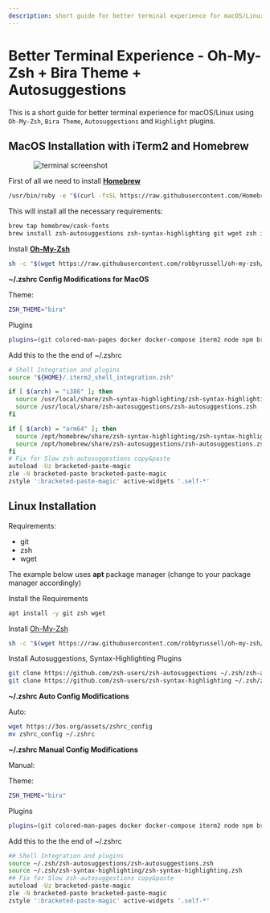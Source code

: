 ```yaml
---
description: short guide for better terminal experience for macOS/Linux using Oh-My-Zsh, Bira Theme Autosuggestions, and Highlight plugins.
---
```


# Better Terminal Experience - Oh-My-Zsh + Bira Theme + Autosuggestions

This is a short guide for better terminal experience for macOS/Linux using `Oh-My-Zsh`, `Bira Theme`, `Autosuggestions` and `Highlight` plugins.

## MacOS Installation with iTerm2 and Homebrew

<div style="width:80%; margin:0 auto">
   <img src="/assets/images/guides/better-terminal-experience/linuxTerminal.png" alt="terminal screenshot">
</div>

First of all we need to install [**Homebrew**](https://brew.sh/)

```bash
/usr/bin/ruby -e "$(curl -fsSL https://raw.githubusercontent.com/Homebrew/install/master/install)"
```

This will install all the necessary requirements:

```bash
brew tap homebrew/cask-fonts
brew install zsh-autosuggestions zsh-syntax-highlighting git wget zsh iterm2 font-fira-code-nerd-font 
```

Install [**Oh-My-Zsh**](https://github.com/robbyrussell/oh-my-zsh)

```bash
sh -c "$(wget https://raw.githubusercontent.com/robbyrussell/oh-my-zsh/master/tools/install.sh -O -)"
```

**~/.zshrc Config Modifications for MacOS**

Theme:

```bash
ZSH_THEME="bira"
```

Plugins

```bash
plugins=(git colored-man-pages docker docker-compose iterm2 node npm brew pip colorize osx pyenv colorize adb aws)
```

Add this to the the end of ~/.zshrc

```bash
# Shell Integration and plugins
source "${HOME}/.iterm2_shell_integration.zsh"

if [ $(arch) = "i386" ]; then
  source /usr/local/share/zsh-syntax-highlighting/zsh-syntax-highlighting.zsh
  source /usr/local/share/zsh-autosuggestions/zsh-autosuggestions.zsh
fi

if [ $(arch) = "arm64" ]; then
  source /opt/homebrew/share/zsh-syntax-highlighting/zsh-syntax-highlighting.zsh
  source /opt/homebrew/share/zsh-autosuggestions/zsh-autosuggestions.zsh
fi
# Fix for Slow zsh-autosuggestions copy&paste
autoload -Uz bracketed-paste-magic
zle -N bracketed-paste bracketed-paste-magic
zstyle ':bracketed-paste-magic' active-widgets '.self-*'
```

## Linux Installation

Requirements:

-   git
-   zsh
-   wget

The example below uses **apt** package manager (change to your package manager accordingly)

Install the Requirements

```bash
apt install -y git zsh wget
```

Install [Oh-My-Zsh](https://github.com/robbyrussell/oh-my-zsh)

```bash
sh -c "$(wget https://raw.githubusercontent.com/robbyrussell/oh-my-zsh/master/tools/install.sh -O -)"
```

Install Autosuggestions, Syntax-Highlighting Plugins

```bash
git clone https://github.com/zsh-users/zsh-autosuggestions ~/.zsh/zsh-autosuggestions
git clone https://github.com/zsh-users/zsh-syntax-highlighting ~/.zsh/zsh-syntax-highlighting
```

**~/.zshrc Auto Config Modifications**

Auto:

```bash
wget https://3os.org/assets/zshrc_config
mv zshrc_config ~/.zshrc
```

**~/.zshrc Manual Config Modifications**



Manual:

Theme:

```bash
ZSH_THEME="bira"
```

Plugins

```bash
plugins=(git colored-man-pages docker docker-compose iterm2 node npm brew pip colorize osx pyenv colorize adb aws)
```

Add this to the the end of ~/.zshrc

```bash
## Shell Integration and plugins
source ~/.zsh/zsh-autosuggestions/zsh-autosuggestions.zsh
source ~/.zsh/zsh-syntax-highlighting/zsh-syntax-highlighting.zsh
## Fix for Slow zsh-autosuggestions copy&paste
autoload -Uz bracketed-paste-magic
zle -N bracketed-paste bracketed-paste-magic
zstyle ':bracketed-paste-magic' active-widgets '.self-*'
```
